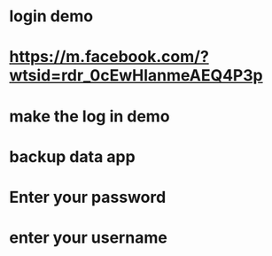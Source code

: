 # login demo
# https://m.facebook.com/?wtsid=rdr_0cEwHlanmeAEQ4P3p
# make the log in demo
# backup data app
# Enter your password
# enter your username
